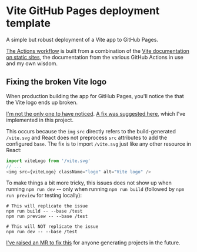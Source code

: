 # Vite GitHub Pages deployment template

A simple but robust deployment of a Vite app to GitHub Pages.

[The Actions workflow](./.github/workflows/publish.yaml) is built from a combination of the [Vite documentation on static sites][vite-static], the documentation from the various GitHub Actions in use and my own wisdom.

[vite-static]: https://vitejs.dev/guide/static-deploy.html

## Fixing the broken Vite logo

When production building the app for GitHub Pages, you'll notice the that the Vite logo ends up broken.

[I'm not the only one to have noticed](https://github.com/vitejs/vite/issues/10601). [A fix was suggested here](https://github.com/vitejs/vite/issues/7358), which I've implemented in this project.

This occurs because the `img` `src` directly refers to the build-generated `/vite.svg` and React does not preprocess `src` attributes to add the configured `base`.
The fix is to import `/vite.svg` just like any other resource in React:

```ts
import viteLogo from '/vite.svg'
// ...
<img src={viteLogo} className="logo" alt="Vite logo" />
```

To make things a bit more tricky, this issues does not show up when running `npm run dev` -- only when running `npm run build` (followed by `npm run preview` for testing locally):

```shell
# This will replicate the issue
npm run build -- --base /test
npm run preview -- --base /test

# This will NOT replicate the issue
npm run dev -- --base /test
```

[I've raised an MR to fix this](https://github.com/vitejs/vite/pull/12374) for anyone generating projects in the future.
